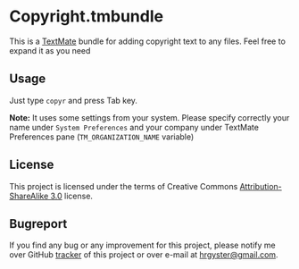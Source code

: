 # Copyright.tmbundle

This is a [TextMate](http://macromates.com/) bundle for adding copyright text to any files.
Feel free to expand it as you need

## Usage

Just type `copyr` and press Tab key.

**Note:** It uses some settings from your system. Please specify correctly your name under `System Preferences` and your company under TextMate Preferences pane (`TM_ORGANIZATION_NAME` variable)

## License

This project is licensed under the terms of Creative Commons [Attribution-ShareAlike 3.0](http://creativecommons.org/licenses/by-sa/3.0/) license.

## Bugreport

If you find any bug or any improvement for this project, please notify me over GitHub [tracker](http://github.com/hron84/Copyright.tmbundle/issues) of this project or over e-mail at hrgyster@gmail.com.